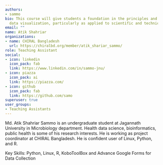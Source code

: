 ```yaml
---
authors:
- sammo
bio: This course will give students a foundation in the principles and practice of
  data visualization, particularly as applied to scientific and technical data.
email: ""
name: Atik Shahriar
organizations:
- name: CHIRAL Bangladesh
  url: https://chiralbd.org/member/atik_shariar_sammo/
role: Teaching Assistant
social:
- icon: linkedin
  icon_pack: fab
  link: https://www.linkedin.com/in/sammo-jnu/
- icon: piazza
  icon_pack: ai
  link: https://piazza.com/
- icon: github
  icon_pack: fab
  link: https://github.com/samo
superuser: true
user_groups:
- Teaching Assistants
---
```


Md. Atik Shahriar Sammo is an undergraduate student at Jagannath University in Microbiology department. Health data science, bioinformatics, public health is some of his research interests. He is working as project coordinator at CHIRAL Bangladesh. He is confident user of Linux, Python, and R.

Key Skills: Python, Linux, R, KoboToolBox and Advance Google Forms for Data Collection
